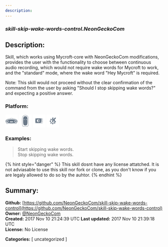 ```yaml
---
description: 
---
```


### _skill-skip-wake-words-control.NeonGeckoCom_  
## Description:  
Skill, which works using Mycroft-core with NeonGeckoCom modifications, provides the user with the functionality to choose between continuous audio recording, which would not require wake words for Mycroft to work, and the "standard" mode, where the wake word "Hey Mycroft" is required.

Note: This skill would not proceed without the clear confirmation of the command from the user by asking "Should I stop skipping wake words?" and expecting a positive answer.  
  
  
### Platform:  
 ![Mark I](../.gitbook/assets/mark-1-icon.png)  ![Mark II](../.gitbook/assets/mark-2-icon.png)  ![Picroft](../.gitbook/assets/picroft-icon.png)  ![plasmoid](../.gitbook/assets/kde.png)   
### Examples:  
> Start skipping wake words.  
> Stop skipping wake words.  
  
{% hint style="danger" %}
This skill dosnt have any license attatched. It is not adviasable to use this skill nor fork or clone, as you don't know if you are legaly allowed to do so by the auhtor.
{% endhint %}
  
## Summary:  
**Github:** [https://github.com/NeonGeckoCom/skill-skip-wake-words-control](https://github.com/NeonGeckoCom/skill-skip-wake-words-control)  
**Owner:** [@NeonGeckoCom](https://github.com/NeonGeckoCom)  
**Created:** 2017 Nov 10 21:24:39 UTC  **Last updated:** 2017 Nov 10 21:39:18 UTC  
**License:** No License  
  
**Categories:** [ uncategorized ]   
